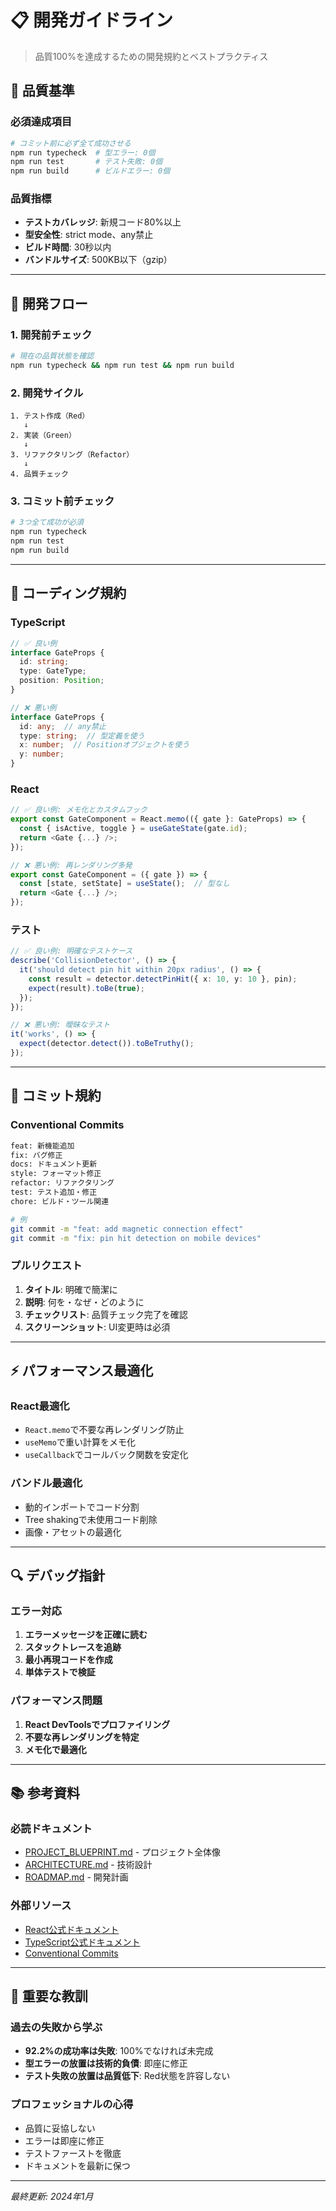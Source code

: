 # 📋 開発ガイドライン

> 品質100%を達成するための開発規約とベストプラクティス

## 🎯 品質基準

### 必須達成項目
```bash
# コミット前に必ず全て成功させる
npm run typecheck  # 型エラー: 0個
npm run test       # テスト失敗: 0個  
npm run build      # ビルドエラー: 0個
```

### 品質指標
- **テストカバレッジ**: 新規コード80%以上
- **型安全性**: strict mode、any禁止
- **ビルド時間**: 30秒以内
- **バンドルサイズ**: 500KB以下（gzip）

---

## 🔧 開発フロー

### 1. 開発前チェック
```bash
# 現在の品質状態を確認
npm run typecheck && npm run test && npm run build
```

### 2. 開発サイクル
```
1. テスト作成（Red）
   ↓
2. 実装（Green）
   ↓
3. リファクタリング（Refactor）
   ↓
4. 品質チェック
```

### 3. コミット前チェック
```bash
# 3つ全て成功が必須
npm run typecheck
npm run test
npm run build
```

---

## 📝 コーディング規約

### TypeScript
```typescript
// ✅ 良い例
interface GateProps {
  id: string;
  type: GateType;
  position: Position;
}

// ❌ 悪い例
interface GateProps {
  id: any;  // any禁止
  type: string;  // 型定義を使う
  x: number;  // Positionオブジェクトを使う
  y: number;
}
```

### React
```typescript
// ✅ 良い例: メモ化とカスタムフック
export const GateComponent = React.memo(({ gate }: GateProps) => {
  const { isActive, toggle } = useGateState(gate.id);
  return <Gate {...} />;
});

// ❌ 悪い例: 再レンダリング多発
export const GateComponent = ({ gate }) => {
  const [state, setState] = useState();  // 型なし
  return <Gate {...} />;
});
```

### テスト
```typescript
// ✅ 良い例: 明確なテストケース
describe('CollisionDetector', () => {
  it('should detect pin hit within 20px radius', () => {
    const result = detector.detectPinHit({ x: 10, y: 10 }, pin);
    expect(result).toBe(true);
  });
});

// ❌ 悪い例: 曖昧なテスト
it('works', () => {
  expect(detector.detect()).toBeTruthy();
});
```

---

## 🚀 コミット規約

### Conventional Commits
```bash
feat: 新機能追加
fix: バグ修正
docs: ドキュメント更新
style: フォーマット修正
refactor: リファクタリング
test: テスト追加・修正
chore: ビルド・ツール関連

# 例
git commit -m "feat: add magnetic connection effect"
git commit -m "fix: pin hit detection on mobile devices"
```

### プルリクエスト
1. **タイトル**: 明確で簡潔に
2. **説明**: 何を・なぜ・どのように
3. **チェックリスト**: 品質チェック完了を確認
4. **スクリーンショット**: UI変更時は必須

---

## ⚡ パフォーマンス最適化

### React最適化
- `React.memo`で不要な再レンダリング防止
- `useMemo`で重い計算をメモ化
- `useCallback`でコールバック関数を安定化

### バンドル最適化
- 動的インポートでコード分割
- Tree shakingで未使用コード削除
- 画像・アセットの最適化

---

## 🔍 デバッグ指針

### エラー対応
1. **エラーメッセージを正確に読む**
2. **スタックトレースを追跡**
3. **最小再現コードを作成**
4. **単体テストで検証**

### パフォーマンス問題
1. **React DevToolsでプロファイリング**
2. **不要な再レンダリングを特定**
3. **メモ化で最適化**

---

## 📚 参考資料

### 必読ドキュメント
- [PROJECT_BLUEPRINT.md](../PROJECT_BLUEPRINT.md) - プロジェクト全体像
- [ARCHITECTURE.md](./ARCHITECTURE.md) - 技術設計
- [ROADMAP.md](./ROADMAP.md) - 開発計画

### 外部リソース
- [React公式ドキュメント](https://react.dev)
- [TypeScript公式ドキュメント](https://www.typescriptlang.org)
- [Conventional Commits](https://www.conventionalcommits.org)

---

## 🚨 重要な教訓

### 過去の失敗から学ぶ
- **92.2%の成功率は失敗**: 100%でなければ未完成
- **型エラーの放置は技術的負債**: 即座に修正
- **テスト失敗の放置は品質低下**: Red状態を許容しない

### プロフェッショナルの心得
- 品質に妥協しない
- エラーは即座に修正
- テストファーストを徹底
- ドキュメントを最新に保つ

---

*最終更新: 2024年1月*